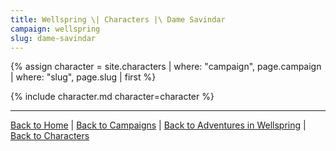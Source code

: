 ```yaml
---
title: Wellspring \| Characters |\ Dame Savindar
campaign: wellspring
slug: dame-savindar
---
```


{% assign character = site.characters | where: "campaign", page.campaign | where: "slug", page.slug | first %}

{% include character.md character=character %}

---

[Back to Home]({{site.baseurl}}/)
|
[Back to Campaigns]({{site.baseurl}}/campaigns)
|
[Back to Adventures in Wellspring]({{site.baseurl}}/campaigns/wellspring)
|
[Back to Characters]({{site.baseurl}}/campaigns/wellspring/characters)
